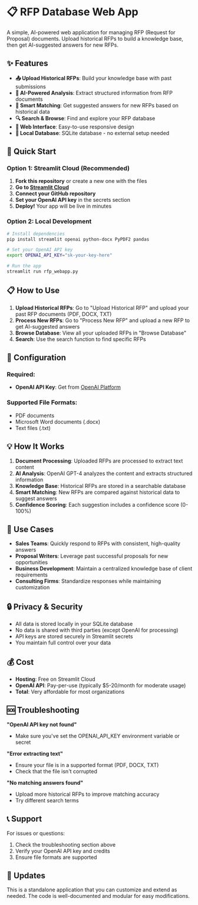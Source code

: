 # 📋 RFP Database Web App

A simple, AI-powered web application for managing RFP (Request for Proposal) documents. Upload historical RFPs to build a knowledge base, then get AI-suggested answers for new RFPs.

## ✨ Features

- **📤 Upload Historical RFPs**: Build your knowledge base with past submissions
- **🤖 AI-Powered Analysis**: Extract structured information from RFP documents
- **🔄 Smart Matching**: Get suggested answers for new RFPs based on historical data
- **🔍 Search & Browse**: Find and explore your RFP database
- **📱 Web Interface**: Easy-to-use responsive design
- **💾 Local Database**: SQLite database - no external setup needed

## 🚀 Quick Start

### Option 1: Streamlit Cloud (Recommended)

1. **Fork this repository** or create a new one with the files
2. **Go to [Streamlit Cloud](https://share.streamlit.io)**
3. **Connect your GitHub repository**
4. **Set your OpenAI API key** in the secrets section
5. **Deploy!** Your app will be live in minutes

### Option 2: Local Development

```bash
# Install dependencies
pip install streamlit openai python-docx PyPDF2 pandas

# Set your OpenAI API key
export OPENAI_API_KEY="sk-your-key-here"

# Run the app
streamlit run rfp_webapp.py
```

## 📋 How to Use

1. **Upload Historical RFPs**: Go to "Upload Historical RFP" and upload your past RFP documents (PDF, DOCX, TXT)
2. **Process New RFPs**: Go to "Process New RFP" and upload a new RFP to get AI-suggested answers
3. **Browse Database**: View all your uploaded RFPs in "Browse Database"
4. **Search**: Use the search function to find specific RFPs

## 🔧 Configuration

### Required:
- **OpenAI API Key**: Get from [OpenAI Platform](https://platform.openai.com/api-keys)

### Supported File Formats:
- PDF documents
- Microsoft Word documents (.docx)
- Text files (.txt)

## 💡 How It Works

1. **Document Processing**: Uploaded RFPs are processed to extract text content
2. **AI Analysis**: OpenAI GPT-4 analyzes the content and extracts structured information
3. **Knowledge Base**: Historical RFPs are stored in a searchable database
4. **Smart Matching**: New RFPs are compared against historical data to suggest answers
5. **Confidence Scoring**: Each suggestion includes a confidence score (0-100%)

## 🎯 Use Cases

- **Sales Teams**: Quickly respond to RFPs with consistent, high-quality answers
- **Proposal Writers**: Leverage past successful proposals for new opportunities
- **Business Development**: Maintain a centralized knowledge base of client requirements
- **Consulting Firms**: Standardize responses while maintaining customization

## 🔒 Privacy & Security

- All data is stored locally in your SQLite database
- No data is shared with third parties (except OpenAI for processing)
- API keys are stored securely in Streamlit secrets
- You maintain full control over your data

## 💰 Cost

- **Hosting**: Free on Streamlit Cloud
- **OpenAI API**: Pay-per-use (typically $5-20/month for moderate usage)
- **Total**: Very affordable for most organizations

## 🆘 Troubleshooting

**"OpenAI API key not found"**
- Make sure you've set the OPENAI_API_KEY environment variable or secret

**"Error extracting text"**
- Ensure your file is in a supported format (PDF, DOCX, TXT)
- Check that the file isn't corrupted

**"No matching answers found"**
- Upload more historical RFPs to improve matching accuracy
- Try different search terms

## 📞 Support

For issues or questions:
1. Check the troubleshooting section above
2. Verify your OpenAI API key and credits
3. Ensure file formats are supported

## 🔄 Updates

This is a standalone application that you can customize and extend as needed. The code is well-documented and modular for easy modifications.
